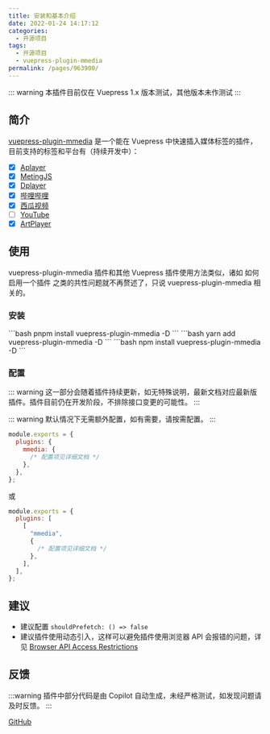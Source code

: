 ```yaml
---
title: 安装和基本介绍
date: 2022-01-24 14:17:12
categories:
  - 开源项目
tags:
  - 开源项目
  - vuepress-plugin-mmedia
permalink: /pages/963900/
---
```


::: warning
本插件目前仅在 Vuepress 1.x 版本测试，其他版本未作测试
:::

## 简介

[vuepress-plugin-mmedia](https://github.com/u2sb/vuepress-plugin-mmedia) 是一个能在 Vuepress 中快速插入媒体标签的插件，目前支持的标签和平台有（持续开发中）：

- [x] [Aplayer](https://github.com/DIYgod/APlayer)
- [x] [MetingJS](https://github.com/metowolf/MetingJS)
- [x] [Dplayer](https://github.com/DIYgod/DPlayer)
- [x] [哔哩哔哩](https://www.bilibili.com/)
- [x] [西瓜视频](https://www.ixigua.com/)
- [ ] [YouTube]()
- [x] [ArtPlayer](https://github.com/zhw2590582/ArtPlayer)

## 使用

vuepress-plugin-mmedia 插件和其他 Vuepress 插件使用方法类似，诸如 如何启用一个插件 之类的共性问题就不再赘述了，只说 vuepress-plugin-mmedia 相关的。

### 安装

<code-group>
  <code-block title="PNPM" active>
  ```bash
  pnpm install vuepress-plugin-mmedia -D
  ```
  </code-block>

  <code-block title="YARN">
  ```bash
  yarn add vuepress-plugin-mmedia -D
  ```
  </code-block>

  <code-block title="NPM">
  ```bash
  npm install vuepress-plugin-mmedia -D
  ```
  </code-block>
</code-group>

### 配置

::: warning
这一部分会随着插件持续更新，如无特殊说明，最新文档对应最新版插件。插件目前仍在开发阶段，不排除接口变更的可能性。
:::

::: warning
默认情况下无需额外配置，如有需要，请按需配置。
:::

```js .vuepress/config.js
module.exports = {
  plugins: {
    mmedia: {
      /* 配置项见详细文档 */
    },
  },
};
```

或

```js .vuepress/config.js
module.exports = {
  plugins: [
    [
      "mmedia",
      {
        /* 配置项见详细文档 */
      },
    ],
  ],
};
```

## 建议

- 建议配置 `shouldPrefetch: () => false`
- 建议插件使用动态引入，这样可以避免插件使用浏览器 API 会报错的问题，详见 [Browser API Access Restrictions](https://v1.vuepress.vuejs.org/guide/using-vue.html#browser-api-access-restrictions)

## 反馈

:::warning
插件中部分代码是由 Copilot 自动生成，未经严格测试，如发现问题请及时反馈。
:::

[GitHub](https://github.com/u2sb/vuepress-plugin-mmedia/issues)
